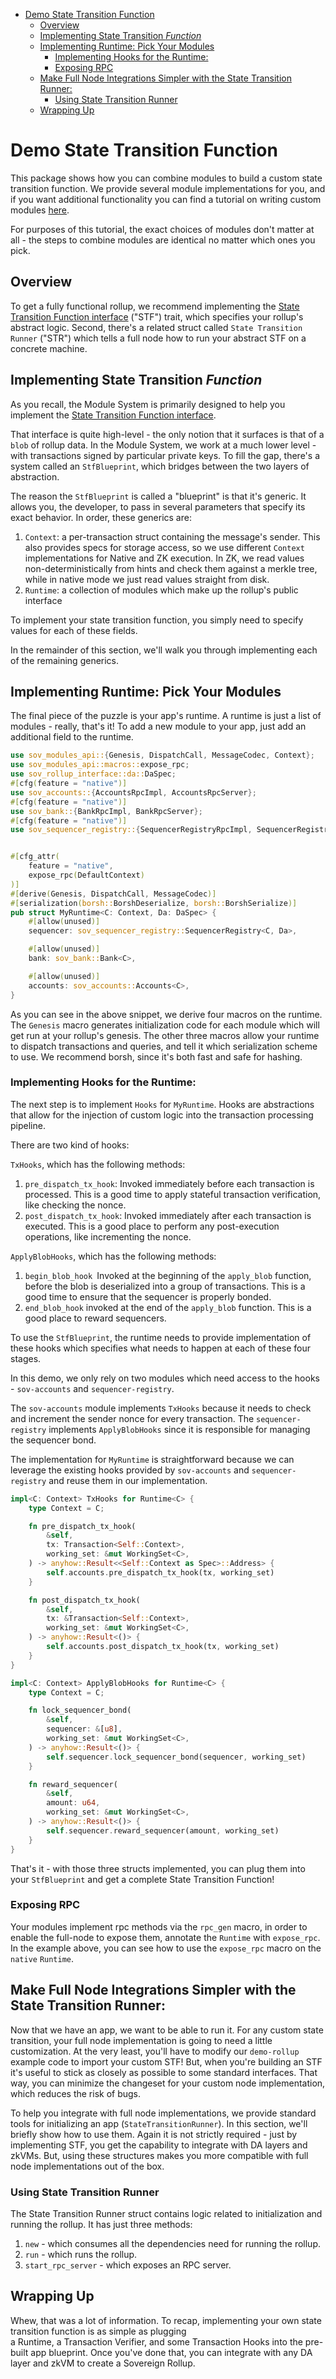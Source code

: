 <!-- START doctoc generated TOC please keep comment here to allow auto update -->
<!-- DON'T EDIT THIS SECTION, INSTEAD RE-RUN doctoc TO UPDATE -->

- [Demo State Transition Function](#demo-state-transition-function)
  - [Overview](#overview)
  - [Implementing State Transition _Function_](#implementing-state-transition-_function_)
  - [Implementing Runtime: Pick Your Modules](#implementing-runtime-pick-your-modules)
    - [Implementing Hooks for the Runtime:](#implementing-hooks-for-the-runtime)
    - [Exposing RPC](#exposing-rpc)
  - [Make Full Node Integrations Simpler with the State Transition Runner:](#make-full-node-itegrations-simpler-with-the-state-transition-runner)
    - [Using State Transition Runner](#using-state-transition-runner)
  - [Wrapping Up](#wrapping-up)

<!-- END doctoc generated TOC please keep comment here to allow auto update -->

# Demo State Transition Function

This package shows how you can combine modules to build a custom state transition function. We provide several module implementations
for you, and if you want additional functionality you can find a tutorial on writing custom modules [here](../simple-nft-module/README.md).

For purposes of this tutorial, the exact choices of modules don't matter at all - the steps to combine modules are identical
no matter which ones you pick.

## Overview

To get a fully functional rollup, we recommend implementing the [State Transition Function
interface](../../rollup-interface/specs/interfaces/stf.md) ("STF")  trait, which specifies your rollup's abstract logic. Second, there's
a related struct called `State Transition Runner` ("STR") which tells a full node how to run your abstract STF on a concrete machine.

## Implementing State Transition _Function_

As you recall, the Module System is primarily designed to help you implement the [State Transition Function
interface](../../rollup-interface/specs/interfaces/stf.md).

That interface is quite high-level - the only notion
that it surfaces is that of a `blob` of rollup data. In the Module System, we work at a much lower level - with
transactions signed by particular private keys. To fill the gap, there's a system called an `StfBlueprint`, which
bridges between the two layers of abstraction.

The reason the `StfBlueprint` is called a "blueprint" is that it's generic. It allows you, the developer, to pass in
several parameters that specify its exact behavior. In order, these generics are:

1. `Context`: a per-transaction struct containing the message's sender. This also provides specs for storage access, so we use different `Context`
   implementations for Native and ZK execution. In ZK, we read values non-deterministically from hints and check them against a merkle tree, while in
   native mode we just read values straight from disk.
2. `Runtime`: a collection of modules which make up the rollup's public interface

To implement your state transition function, you simply need to specify values for each of these fields.

In the remainder of this section, we'll walk you through implementing each of the remaining generics.

## Implementing Runtime: Pick Your Modules

The final piece of the puzzle is your app's runtime. A runtime is just a list of modules - really, that's it! To add a new
module to your app, just add an additional field to the runtime.

```rust
use sov_modules_api::{Genesis, DispatchCall, MessageCodec, Context};
use sov_modules_api::macros::expose_rpc;
use sov_rollup_interface::da::DaSpec;
#[cfg(feature = "native")]
use sov_accounts::{AccountsRpcImpl, AccountsRpcServer};
#[cfg(feature = "native")]
use sov_bank::{BankRpcImpl, BankRpcServer};
#[cfg(feature = "native")]
use sov_sequencer_registry::{SequencerRegistryRpcImpl, SequencerRegistryRpcServer};


#[cfg_attr(
    feature = "native",
    expose_rpc(DefaultContext)
)]
#[derive(Genesis, DispatchCall, MessageCodec)]
#[serialization(borsh::BorshDeserialize, borsh::BorshSerialize)]
pub struct MyRuntime<C: Context, Da: DaSpec> {
    #[allow(unused)]
    sequencer: sov_sequencer_registry::SequencerRegistry<C, Da>,

    #[allow(unused)]
    bank: sov_bank::Bank<C>,

    #[allow(unused)]
    accounts: sov_accounts::Accounts<C>,
}
```

As you can see in the above snippet, we derive four macros on the runtime. The `Genesis` macro generates
initialization code for each module which will get run at your rollup's genesis. The other three macros
allow your runtime to dispatch transactions and queries, and tell it which serialization scheme to use.
We recommend borsh, since it's both fast and safe for hashing.

### Implementing Hooks for the Runtime:

The next step is to implement `Hooks` for `MyRuntime`. Hooks are abstractions that allow for the injection of custom logic into the transaction processing pipeline.

There are two kind of hooks:

`TxHooks`, which has the following methods:

1. `pre_dispatch_tx_hook`: Invoked immediately before each transaction is processed. This is a good time to apply stateful transaction verification, like checking the nonce.
2. `post_dispatch_tx_hook`: Invoked immediately after each transaction is executed. This is a good place to perform any post-execution operations, like incrementing the nonce.

`ApplyBlobHooks`, which has the following methods:

1. `begin_blob_hook `Invoked at the beginning of the `apply_blob` function, before the blob is deserialized into a group of transactions. This is a good time to ensure that the sequencer is properly bonded.
2. `end_blob_hook` invoked at the end of the `apply_blob` function. This is a good place to reward sequencers.

To use the `StfBlueprint`, the runtime needs to provide implementation of these hooks which specifies what needs to happen at each of these four stages.

In this demo, we only rely on two modules which need access to the hooks - `sov-accounts` and `sequencer-registry`.

The `sov-accounts` module implements `TxHooks` because it needs to check and increment the sender nonce for every transaction.
The `sequencer-registry` implements `ApplyBlobHooks` since it is responsible for managing the sequencer bond.

The implementation for `MyRuntime` is straightforward because we can leverage the existing hooks provided by `sov-accounts` and `sequencer-registry` and reuse them in our implementation.

```Rust
impl<C: Context> TxHooks for Runtime<C> {
    type Context = C;

    fn pre_dispatch_tx_hook(
        &self,
        tx: Transaction<Self::Context>,
        working_set: &mut WorkingSet<C>,
    ) -> anyhow::Result<<Self::Context as Spec>::Address> {
        self.accounts.pre_dispatch_tx_hook(tx, working_set)
    }

    fn post_dispatch_tx_hook(
        &self,
        tx: &Transaction<Self::Context>,
        working_set: &mut WorkingSet<C>,
    ) -> anyhow::Result<()> {
        self.accounts.post_dispatch_tx_hook(tx, working_set)
    }
}
```

```Rust
impl<C: Context> ApplyBlobHooks for Runtime<C> {
    type Context = C;

    fn lock_sequencer_bond(
        &self,
        sequencer: &[u8],
        working_set: &mut WorkingSet<C>,
    ) -> anyhow::Result<()> {
        self.sequencer.lock_sequencer_bond(sequencer, working_set)
    }

    fn reward_sequencer(
        &self,
        amount: u64,
        working_set: &mut WorkingSet<C>,
    ) -> anyhow::Result<()> {
        self.sequencer.reward_sequencer(amount, working_set)
    }
}
```

That's it - with those three structs implemented, you can plug them into your `StfBlueprint` and get a
complete State Transition Function!

### Exposing RPC

Your modules implement rpc methods via the `rpc_gen` macro, in order to enable the full-node to expose them, annotate the `Runtime` with `expose_rpc`.
In the example above, you can see how to use the `expose_rpc` macro on the `native` `Runtime`.

## Make Full Node Integrations Simpler with the State Transition Runner:

Now that we have an app, we want to be able to run it. For any custom state transition, your full node implementation is going to need a little
customization. At the very least, you'll have to modify our `demo-rollup` example code
to import your custom STF! But, when you're building an STF it's useful to stick as closely as possible to some standard interfaces.
That way, you can minimize the changeset for your custom node implementation, which reduces the risk of bugs.

To help you integrate with full node implementations, we provide standard tools for initializing an app (`StateTransitionRunner`). In this section, we'll briefly show how to use them. Again it is not strictly
required - just by implementing STF, you get the capability to integrate with DA layers and zkVMs. But, using these structures
makes you more compatible with full node implementations out of the box.

### Using State Transition Runner

The State Transition Runner struct contains logic related to initialization and running the rollup. It has just three methods:

1. `new` - which consumes all the dependencies need for running the rollup.
2. `run` - which runs the rollup.
3. `start_rpc_server` - which exposes an RPC server.


## Wrapping Up

Whew, that was a lot of information. To recap, implementing your own state transition function is as simple as plugging  
a Runtime, a Transaction Verifier, and some Transaction Hooks into the pre-built app blueprint. Once you've done that,
you can integrate with any DA layer and zkVM to create a Sovereign Rollup.
